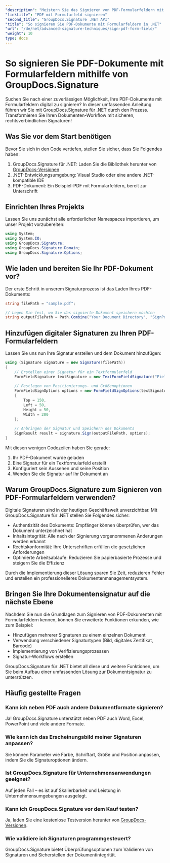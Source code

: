 ```yaml
---
"description": "Meistern Sie das Signieren von PDF-Formularfeldern mit GroupDocs.Signature für .NET. Erstellen Sie mit dieser Schritt-für-Schritt-Anleitung sichere, rechtsverbindliche digitale Signaturen."
"linktitle": "PDF mit Formularfeld signieren"
"second_title": "GroupDocs.Signature .NET API"
"title": "So signieren Sie PDF-Dokumente mit Formularfeldern in .NET"
"url": "/de/net/advanced-signature-techniques/sign-pdf-form-field/"
"weight": 10
type: docs
---
```

# So signieren Sie PDF-Dokumente mit Formularfeldern mithilfe von GroupDocs.Signature

Suchen Sie nach einer zuverlässigen Möglichkeit, Ihre PDF-Dokumente mit Formularfeldern digital zu signieren? In dieser umfassenden Anleitung führen wir Sie mit GroupDocs.Signature für .NET durch den Prozess. Transformieren Sie Ihren Dokumenten-Workflow mit sicheren, rechtsverbindlichen Signaturen!

## Was Sie vor dem Start benötigen

Bevor Sie sich in den Code vertiefen, stellen Sie sicher, dass Sie Folgendes haben:

1. GroupDocs.Signature für .NET: Laden Sie die Bibliothek herunter von [GroupDocs-Versionen](https://releases.groupdocs.com/signature/net/)
2. .NET-Entwicklungsumgebung: Visual Studio oder eine andere .NET-kompatible IDE
3. PDF-Dokument: Ein Beispiel-PDF mit Formularfeldern, bereit zur Unterschrift

## Einrichten Ihres Projekts

Lassen Sie uns zunächst alle erforderlichen Namespaces importieren, um unser Projekt vorzubereiten:

```csharp
using System;
using System.IO;
using GroupDocs.Signature;
using GroupDocs.Signature.Domain;
using GroupDocs.Signature.Options;
```

## Wie laden und bereiten Sie Ihr PDF-Dokument vor?

Der erste Schritt in unserem Signaturprozess ist das Laden Ihres PDF-Dokuments:

```csharp
string filePath = "sample.pdf";

// Legen Sie fest, wo Sie das signierte Dokument speichern möchten
string outputFilePath = Path.Combine("Your Document Directory", "SignPdfWithFormField", "SignedWithFormField.pdf");
```

## Hinzufügen digitaler Signaturen zu Ihren PDF-Formularfeldern

Lassen Sie uns nun Ihre Signatur erstellen und dem Dokument hinzufügen:

```csharp
using (Signature signature = new Signature(filePath))
{
    // Erstellen einer Signatur für ein Textformularfeld
    FormFieldSignature textSignature = new TextFormFieldSignature("FieldText", "Value1");
    
    // Festlegen von Positionierungs- und Größenoptionen
    FormFieldSignOptions options = new FormFieldSignOptions(textSignature)
    {
        Top = 150,
        Left = 50,
        Height = 50,
        Width = 200
    };
    
    // Anbringen der Signatur und Speichern des Dokuments
    SignResult result = signature.Sign(outputFilePath, options);
}
```

Mit diesen wenigen Codezeilen haben Sie gerade:
1. Ihr PDF-Dokument wurde geladen
2. Eine Signatur für ein Textformularfeld erstellt
3. Konfiguriert sein Aussehen und seine Position
4. Wenden Sie die Signatur auf Ihr Dokument an

## Warum GroupDocs.Signature zum Signieren von PDF-Formularfeldern verwenden?

Digitale Signaturen sind in der heutigen Geschäftswelt unverzichtbar. Mit GroupDocs.Signature für .NET stellen Sie Folgendes sicher:

- Authentizität des Dokuments: Empfänger können überprüfen, wer das Dokument unterzeichnet hat
- Inhaltsintegrität: Alle nach der Signierung vorgenommenen Änderungen werden erkannt
- Rechtskonformität: Ihre Unterschriften erfüllen die gesetzlichen Anforderungen
- Optimierte Arbeitsabläufe: Reduzieren Sie papierbasierte Prozesse und steigern Sie die Effizienz

Durch die Implementierung dieser Lösung sparen Sie Zeit, reduzieren Fehler und erstellen ein professionelleres Dokumentenmanagementsystem.

## Bringen Sie Ihre Dokumentensignatur auf die nächste Ebene

Nachdem Sie nun die Grundlagen zum Signieren von PDF-Dokumenten mit Formularfeldern kennen, können Sie erweiterte Funktionen erkunden, wie zum Beispiel:

- Hinzufügen mehrerer Signaturen zu einem einzelnen Dokument
- Verwendung verschiedener Signaturtypen (Bild, digitales Zertifikat, Barcode)
- Implementierung von Verifizierungsprozessen
- Signatur-Workflows erstellen

GroupDocs.Signature für .NET bietet all diese und weitere Funktionen, um Sie beim Aufbau einer umfassenden Lösung zur Dokumentsignatur zu unterstützen.

## Häufig gestellte Fragen

### Kann ich neben PDF auch andere Dokumentformate signieren?
Ja! GroupDocs.Signature unterstützt neben PDF auch Word, Excel, PowerPoint und viele andere Formate.

### Wie kann ich das Erscheinungsbild meiner Signaturen anpassen?
Sie können Parameter wie Farbe, Schriftart, Größe und Position anpassen, indem Sie die Signaturoptionen ändern.

### Ist GroupDocs.Signature für Unternehmensanwendungen geeignet?
Auf jeden Fall – es ist auf Skalierbarkeit und Leistung in Unternehmensumgebungen ausgelegt.

### Kann ich GroupDocs.Signature vor dem Kauf testen?
Ja, laden Sie eine kostenlose Testversion herunter von [GroupDocs-Versionen](https://releases.groupdocs.com/).

### Wie validiere ich Signaturen programmgesteuert?
GroupDocs.Signature bietet Überprüfungsoptionen zum Validieren von Signaturen und Sicherstellen der Dokumentintegrität.